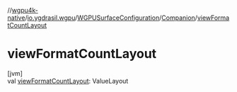 //[wgpu4k-native](../../../../index.md)/[io.ygdrasil.wgpu](../../index.md)/[WGPUSurfaceConfiguration](../index.md)/[Companion](index.md)/[viewFormatCountLayout](view-format-count-layout.md)

# viewFormatCountLayout

[jvm]\
val [viewFormatCountLayout](view-format-count-layout.md): ValueLayout